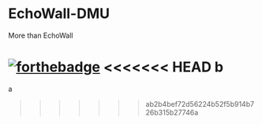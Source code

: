 # EchoWall-DMU
More than EchoWall

[![forthebadge](https://forthebadge.com/images/badges/winter-is-coming.svg)](https://forthebadge.com)
<<<<<<< HEAD
b
=======
a
>>>>>>> ab2b4bef72d56224b52f5b914b726b315b27746a
